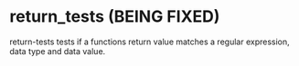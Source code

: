# return_tests (BEING FIXED)

return-tests tests if a functions return value matches a regular expression, data type and data value.
